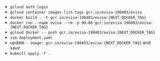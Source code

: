 - `gcloud auth login`
- `gcloud container images list-tags gcr.io/evisa-198403/evisa`
- `docker build . -t gcr.io/evisa-198403/evisa:{NEXT_DOCKER_TAG}`
- `docker run --name evisa --rm -p 80:80 gcr.io/evisa-198403/evisa:{NEXT_DOCKER_TAG}`
- `gcloud docker -- push gcr.io/evisa-198403/evisa:{NEXT_DOCKER_TAG}`
- `vim deployment.yaml`
- update `- image: gcr.io/evisa-198403/evisa:{NEXT_DOCKER_TAG}` and save
- `kubectl apply -f .`
